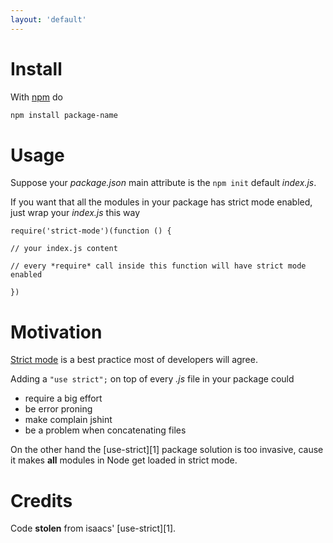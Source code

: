 ```yaml
---
layout: 'default'
---
```



# Install

With [npm](https://npmjs.org/) do

```bash
npm install package-name
```

# Usage

Suppose your *package.json* main attribute is the `npm init` default *index.js*.

If you want that all the modules in your package has strict mode enabled,
just wrap your *index.js* this way

```
require('strict-mode')(function () {

// your index.js content

// every *require* call inside this function will have strict mode enabled

})
```

# Motivation

[Strict mode](https://developer.mozilla.org/en-US/docs/Web/JavaScript/Reference/Functions_and_function_scope/Strict_mode) is a best practice most of developers will agree.

Adding a `"use strict";` on top of every *.js* file in your package could

* require a big effort
* be error proning
* make complain jshint
* be a problem when concatenating files

On the other hand the [use-strict][1] package solution is too invasive, cause
it makes **all** modules in Node get loaded in strict mode.

# Credits

Code  **stolen**   from isaacs' [use-strict][1].



